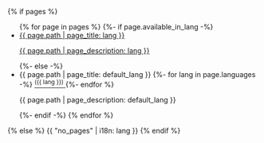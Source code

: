 {% if pages %}
<ul class="list">
{% for page in pages %}
{%- if page.available_in_lang -%}
<a href="/secdb/{{ lang }}/{{ page.path }}">
<li>
{{ page.path | page_title: lang }}

{{ page.path | page_description: lang }}
</li>
</a>
{%- else -%}
<li>
{{ page.path | page_title: default_lang }}
{%- for lang in page.languages -%}
<a href="/secdb/{{ lang }}/{{ page.path }}">
<sup class="lang">({{ lang }})</sup>
</a>
{%- endfor %}

{{ page.path | page_description: default_lang }}
</li>
{%- endif -%}
{% endfor %}
</ul>
{% else %}
{{ "no_pages" | i18n: lang }}
{% endif %}
